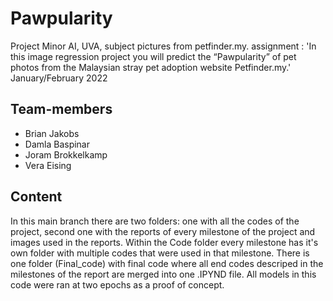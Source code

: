 # Pawpularity
Project Minor AI, UVA, subject pictures from petfinder.my. assignment : 'In this image regression project you will predict the “Pawpularity” of pet photos from the Malaysian stray pet adoption website Petfinder.my.' January/February 2022

## Team-members
* Brian Jakobs
* Damla Baspinar
* Joram Brokkelkamp
* Vera Eising

## Content
In this main branch there are two folders: one with all the codes of the project, second one with the reports of every milestone of the project and images used in the reports.
Within the Code folder every milestone has it's own folder with multiple codes that were used in that milestone. There is one folder (Final_code) with final code where all end codes descriped in the milestones of the report are merged into one .IPYND file. All models in this code were ran at two epochs as a proof of concept. 



